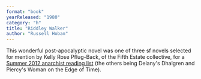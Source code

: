 ```yaml
---
format: "book"
yearReleased: "1980"
category: "h"
title: "Riddley Walker"
author: "Russell Hoban"
---
```

This wonderful post-apocalyptic novel was one of three sf  novels selected for mention by Kelly Rose Pflug-Back, of the Fifth Estate collective, for a  <a href="http://www.fifthestate.org/archive/387-summer-2012/anarchist-reading-list-fifth-estate-staff/">Summer 2012 anarchist reading list</a>  (the others being Delany's Dhalgren and Piercy's Woman on the Edge of  Time).
 